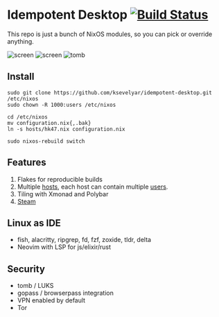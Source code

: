 # Idempotent Desktop [![Build Status](https://github.com/ksevelyar/idempotent-desktop/workflows/build/badge.svg)](https://github.com/ksevelyar/idempotent-desktop/actions)

This repo is just a bunch of NixOS modules, so you can pick or override anything. 

![screen](https://i.imgur.com/fWKORz4.png)
![screen](https://i.imgur.com/fhAtYZY.png)
![tomb](https://i.imgur.com/XwVKUrm.png)

## Install

```
sudo git clone https://github.com/ksevelyar/idempotent-desktop.git /etc/nixos
sudo chown -R 1000:users /etc/nixos

cd /etc/nixos
mv configuration.nix{,.bak}
ln -s hosts/hk47.nix configuration.nix

sudo nixos-rebuild switch
```

## Features

1. Flakes for reproducible builds
2. Multiple [hosts](https://github.com/ksevelyar/idempotent-desktop/tree/main/hosts), each host can contain multiple [users](https://github.com/ksevelyar/idempotent-desktop/tree/main/users).
4. Tiling with Xmonad and Polybar
6. [Steam](https://github.com/ksevelyar/idempotent-desktop/blob/main/packages/games.nix)

## Linux as IDE

* fish, alacritty, ripgrep, fd, fzf, zoxide, tldr, delta 
* Neovim with LSP for js/elixir/rust

## Security

* tomb / LUKS
* gopass / browserpass integration
* VPN enabled by default
* Tor
